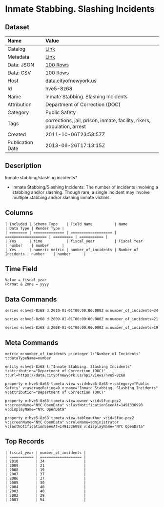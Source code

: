 # Inmate Stabbing. Slashing Incidents

## Dataset

| Name | Value |
| :--- | :---- |
| Catalog | [Link](https://catalog.data.gov/dataset/inmate-stabbing-slashing-incidents-ff1ba) |
| Metadata | [Link](https://data.cityofnewyork.us/api/views/hve5-8z68) |
| Data: JSON | [100 Rows](https://data.cityofnewyork.us/api/views/hve5-8z68/rows.json?max_rows=100) |
| Data: CSV | [100 Rows](https://data.cityofnewyork.us/api/views/hve5-8z68/rows.csv?max_rows=100) |
| Host | data.cityofnewyork.us |
| Id | hve5-8z68 |
| Name | Inmate Stabbing. Slashing Incidents |
| Attribution | Department of Correction (DOC) |
| Category | Public Safety |
| Tags | corrections, jail, prison, inmate, facility, rikers, population, arrest |
| Created | 2011-10-06T23:58:57Z |
| Publication Date | 2013-06-26T17:13:15Z |

## Description

Inmate stabbing/slashing incidents*

*  Inmate Stabbing/Slashing Incidents: The number of incidents involving a stabbing and/or slashing. Though rare, a single incident may involve multiple stabbing and/or slashing inmate victims.

## Columns

```ls
| Included | Schema Type    | Field Name          | Name                | Data Type | Render Type |
| ======== | ============== | =================== | =================== | ========= | =========== |
| Yes      | time           | fiscal_year         | Fiscal Year         | number    | number      |
| Yes      | numeric metric | number_of_incidents | Number of Incidents | number    | number      |
```

## Time Field

```ls
Value = fiscal_year
Format & Zone = yyyy
```

## Data Commands

```ls
series e:hve5-8z68 d:2010-01-01T00:00:00.000Z m:number_of_incidents=34

series e:hve5-8z68 d:2009-01-01T00:00:00.000Z m:number_of_incidents=21

series e:hve5-8z68 d:2008-01-01T00:00:00.000Z m:number_of_incidents=19
```

## Meta Commands

```ls
metric m:number_of_incidents p:integer l:"Number of Incidents" t:dataTypeName=number

entity e:hve5-8z68 l:"Inmate Stabbing. Slashing Incidents" t:attribution="Department of Correction (DOC)" t:url=https://data.cityofnewyork.us/api/views/hve5-8z68

property e:hve5-8z68 t:meta.view v:id=hve5-8z68 v:category="Public Safety" v:averageRating=0 v:name="Inmate Stabbing. Slashing Incidents" v:attribution="Department of Correction (DOC)"

property e:hve5-8z68 t:meta.view.owner v:id=5fuc-pqz2 v:screenName="NYC OpenData" v:lastNotificationSeenAt=1491336998 v:displayName="NYC OpenData"

property e:hve5-8z68 t:meta.view.tableauthor v:id=5fuc-pqz2 v:screenName="NYC OpenData" v:roleName=administrator v:lastNotificationSeenAt=1491336998 v:displayName="NYC OpenData"
```

## Top Records

```ls
| fiscal_year | number_of_incidents | 
| =========== | =================== | 
| 2010        | 34                  | 
| 2009        | 21                  | 
| 2008        | 19                  | 
| 2007        | 37                  | 
| 2006        | 37                  | 
| 2005        | 30                  | 
| 2004        | 40                  | 
| 2003        | 40                  | 
| 2002        | 29                  | 
| 2001        | 54                  | 
```